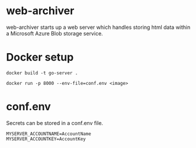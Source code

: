 # web-archiver

web-archiver starts up a web server which handles storing html data within a Microsoft Azure Blob storage service.

# Docker setup

```
docker build -t go-server .
```

```
docker run -p 8000 --env-file=conf.env <image>
```

# conf.env

Secrets can be stored in a conf.env file. 

```
MYSERVER_ACCOUNTNAME=AccountName
MYSERVER_ACCOUNTKEY=AccountKey
```